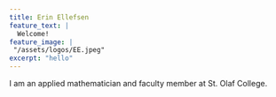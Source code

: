 ```yaml
---
title: Erin Ellefsen
feature_text: |
  Welcome!
feature_image: |
 "/assets/logos/EE.jpeg"
excerpt: "hello"
---
```


I am an applied mathematician and faculty member at St. Olaf College. 
